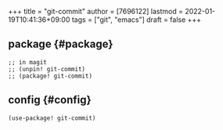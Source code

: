 +++
title = "git-commit"
author = [7696122]
lastmod = 2022-01-19T10:41:36+09:00
tags = ["git", "emacs"]
draft = false
+++

## package {#package}

```elisp
;; in magit
;; (unpin! git-commit)
;; (package! git-commit)
```


## config {#config}

```elisp
(use-package! git-commit)
```
